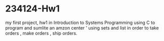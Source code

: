 # 234124-Hw1
my first project, hw1 in  Introduction to Systems Programming
using C to program and sumlite an amzon center ' using sets and list in order to take orders , make orders , ship orders.
